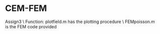 # CEM-FEM
Assign3 \\
Function: plotfield.m has the plotting procedure \\
FEMpoisson.m is the FEM code provided
